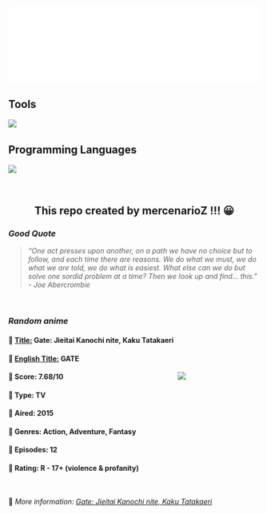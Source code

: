 
<img src="svg/nai.svg" />

<p>
  <h2>Tools</h2>
  <a href="https://skillicons.dev">
    <img src="https://skillicons.dev/icons?i=git,bash,vim,ubuntu,tensorflow,pytorch,docker,raspberrypi" />
  </a>

  <br />

  <h2>Programming Languages</h2>

  <a href="https://skillicons.dev">
    <img src="https://skillicons.dev/icons?i=python,c,cpp" />
  </a>
</p>

<br />

<h2 align="center">This repo created by mercenarioZ !!! 😀</h2>
<h3><i>Good Quote</i></h3>

<blockquote>
<i>
“One act presses upon another, on a path we have no choice but to follow, and each time there are reasons. We do what we must, we do what we are told, we do what is easiest. What else can we do but solve one sordid problem at a time? Then we look up and find... this.” - Joe Abercrombie
</i>
</blockquote>

<br />

<h3><i>Random anime</i></h3>

<h4>
  <strong>🥭 <u>Title:</u></strong> Gate: Jieitai Kanochi nite, Kaku Tatakaeri
</h4>

<h4>🌿 <u>English Title:</u> GATE</h4>

<img align="right" width="165" src=https://cdn.myanimelist.net/images/anime/8/76222.jpg />

<h4>🌱 Score: 7.68/10</h4>

<h4>🌲 Type: TV</h4>

<h4>🌴 Aired: 2015</h4>

<h4>🌵 Genres: Action, Adventure, Fantasy</h4>

<h4>🥑 Episodes: 12</h4>

<h4>🍏 Rating: R - 17+ (violence & profanity)</h4>

<br />

🍂 *More information: [Gate: Jieitai Kanochi nite, Kaku Tatakaeri](https://myanimelist.net/anime/28907/Gate__Jieitai_Kanochi_nite_Kaku_Tatakaeri)*
    